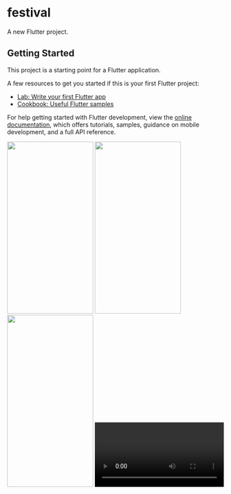 # festival

A new Flutter project.

## Getting Started

This project is a starting point for a Flutter application.

A few resources to get you started if this is your first Flutter project:

- [Lab: Write your first Flutter app](https://docs.flutter.dev/get-started/codelab)
- [Cookbook: Useful Flutter samples](https://docs.flutter.dev/cookbook)

For help getting started with Flutter development, view the
[online documentation](https://docs.flutter.dev/), which offers tutorials,
samples, guidance on mobile development, and a full API reference.

<p>
  <img src="https://github.com/rutvik4940/festival_app/assets/153794371/0a100af9-4763-498a-be74-140a3caf68ac"
   height="400px" width="200px"/>
   <img src="https://github.com/rutvik4940/festival_app/assets/153794371/bc73a237-48ed-4101-9b8d-d11f554dfcec"
   height="400px" width="200px"/>
   <img src="https://github.com/rutvik4940/festival_app/assets/153794371/67cecec7-f202-4e56-b055-3f3bbd1f9664"
   height="400px" width="200px"/>
 <video>
   https://github.com/rutvik4940/festival_app/assets/153794371/7f030176-8fce-488f-8f37-74cf89831219  
 </video> 
</p>
